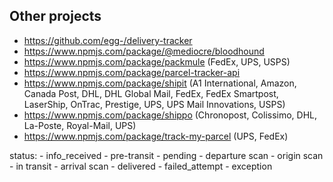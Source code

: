 

## Other projects

- https://github.com/egg-/delivery-tracker
- https://www.npmjs.com/package/@mediocre/bloodhound
- https://www.npmjs.com/package/packmule (FedEx, UPS, USPS)
- https://www.npmjs.com/package/parcel-tracker-api
- https://www.npmjs.com/package/shipit (A1 International, Amazon, Canada Post, DHL, DHL Global Mail, FedEx, FedEx Smartpost, LaserShip, OnTrac, Prestige, UPS, UPS Mail Innovations, USPS)
- https://www.npmjs.com/package/shippo (Chronopost, Colissimo, DHL, La-Poste, Royal-Mail, UPS)
- https://www.npmjs.com/package/track-my-parcel (UPS, FedEx)

status:
    - info_received
        - pre-transit
    - pending
        - departure scan
        - origin scan
    - in transit
        - arrival scan
    - delivered
    - failed_attempt
    - exception
